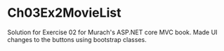 # Ch03Ex2MovieList
Solution for Exercise 02 for Murach's ASP.NET core MVC book. Made UI changes to the buttons using bootstrap classes.
